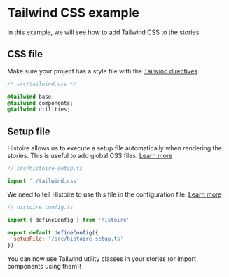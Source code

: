 # Tailwind CSS example

In this example, we will see how to add Tailwind CSS to the stories.

## CSS file

Make sure your project has a style file with the [Tailwind directives](https://tailwindcss.com/docs/functions-and-directives#tailwind).

```css
/* src/tailwind.css */

@tailwind base;
@tailwind components;
@tailwind utilities;
```

## Setup file

Histoire allows us to execute a setup file automatically when rendering the stories. This is useful to add global CSS files. [Learn more](../guide/config.md#global-js-and-css)

```js
// src/histoire-setup.ts

import './tailwind.css'
```

We need to tell Histoire to use this file in the configuration file. [Learn more](../reference/config.md#setupfile)

```js
// histoire.config.ts

import { defineConfig } from 'histoire'

export default defineConfig({
  setupFile: '/src/histoire-setup.ts',
})
```

You can now use Tailwind utility classes in your stories (or import components using them)!
